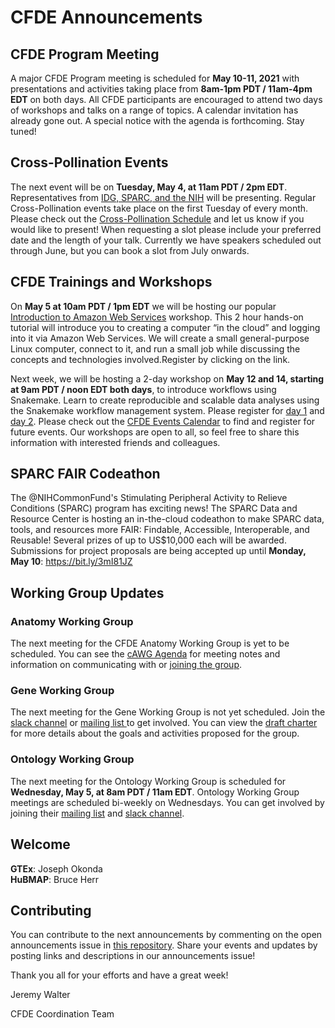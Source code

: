 # CFDE Announcements

## CFDE Program Meeting
A major CFDE Program meeting is scheduled for **May 10-11, 2021** with presentations and activities taking place from **8am-1pm PDT / 11am-4pm EDT** on both days.  All CFDE participants are encouraged to attend two days of workshops and talks on a range of topics. A calendar invitation has already gone out. A special notice with the agenda is forthcoming. Stay tuned!

## Cross-Pollination Events
The next event will be on **Tuesday, May 4, at 11am PDT / 2pm EDT**. Representatives from [IDG, SPARC, and the NIH](https://docs.google.com/document/d/1-PnicgLyfmisqd2pxt5yLrhcuBZeqbQqFWVO9dgvnj0/edit?usp=sharing) will be presenting. Regular Cross-Pollination events take place on the first Tuesday of every month. Please check out the [Cross-Pollination Schedule](https://docs.google.com/spreadsheets/d/1hQAeOLkivUZZnwZ_KxfGw3neezMaWbrPk9nnFiKfQGA/edit?usp=sharing) and let us know if you would like to present! When requesting a slot please include your preferred date and the length of your talk. Currently we have speakers scheduled out through June, but you can book a slot from July onwards. 

## CFDE Trainings and Workshops
On **May 5 at 10am PDT / 1pm EDT** we will be hosting our popular [Introduction to Amazon Web Services](https://www.nih-cfde.org/events/introduction-to-amazon-web-services-workshop-3/?pk_campaign.anc) workshop. This 2 hour hands-on tutorial will introduce you to creating a computer “in the cloud” and logging into it via Amazon Web Services. We will create a small general-purpose Linux computer, connect to it, and run a small job while discussing the concepts and technologies involved.Register by clicking on the link. 

Next week, we will be hosting a 2-day workshop on **May 12 and 14, starting at 9am PDT / noon EDT both days**, to introduce workflows using Snakemake. Learn to create reproducible and scalable data analyses using the Snakemake workflow management system. Please register for [day 1](https://www.nih-cfde.org/events/introduction-to-workflows-using-snakemake-2-2021-05-12/?pk_campaign.anc) and [day 2](https://www.nih-cfde.org/events/introduction-to-workflows-using-snakemake-2-2021-05-14/?pk_campaign.anc). Please check out the [CFDE Events Calendar](https://www.nih-cfde.org/events/?pk_campaign=anc) to find and register for future events. Our workshops are open to all, so feel free to share this information with interested friends and colleagues.

## SPARC FAIR Codeathon
The @NIHCommonFund's Stimulating Peripheral Activity to Relieve Conditions (SPARC) program has exciting news! The SPARC Data and Resource Center is hosting an in-the-cloud codeathon to make SPARC data, tools, and resources more FAIR: Findable, Accessible, Interoperable, and Reusable! Several prizes of up to US$10,000 each will be awarded. Submissions for project proposals are being accepted up until **Monday, May 10**: https://bit.ly/3mI81JZ

## Working Group Updates

### Anatomy Working Group
The next meeting for the CFDE Anatomy Working Group is yet to be scheduled.  You can see the [cAWG Agenda](https://docs.google.com/document/d/1K5L9WllqaABbr4MGO21ogDELyvtpVrD31wbvSNhx6ys/edit?usp=sharing) for meeting notes and information on communicating with or [joining the group](https://crosspollinationevents.groups.io/g/AnatomyWorkingGroup). 
### Gene Working Group
The next meeting for the Gene Working Group is not yet scheduled.  Join the [slack channel](https://join.slack.com/t/cfdeworkspace/shared_invite/zt-hupdgmhw-ZzSUc8Oau3DTpfBr4PccKg) or [mailing list ](https://cfdepublic.groups.io/g/GeneWorkingGroup) to get involved. You can view the [draft charter](https://drive.google.com/file/d/1DbdbQ73_YlvG9iDuDSljyWyZWKdQDKNX/view?usp=sharing) for more details about the goals and activities proposed for the group. 
### Ontology Working Group
The next meeting for the Ontology Working Group is scheduled for **Wednesday, May 5, at 8am PDT / 11am EDT**. Ontology Working Group meetings are scheduled bi-weekly on Wednesdays. You can get involved by joining their [mailing list](https://cfdepublic.groups.io/g/OntologyWorkingGroup) and [slack channel](https://cfdeworkspace.slack.com/archives/C01GP14DLJX.).  

## Welcome
**GTEx**: Joseph Okonda<br>
**HuBMAP**: Bruce Herr

## Contributing
You can contribute to the next announcements by commenting on the open announcements issue in [this repository](https://github.com/nih-cfde/announcements/issues). Share your events and updates by posting links and descriptions in our announcements issue!

Thank you all for your efforts and have a great week!

Jeremy Walter

CFDE Coordination Team
